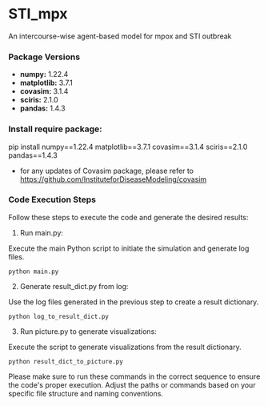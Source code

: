 # STI_mpx
An intercourse-wise agent-based model for mpox and STI outbreak

### Package Versions

- **numpy:** 1.22.4
- **matplotlib:** 3.7.1
- **covasim:** 3.1.4
- **sciris:** 2.1.0
- **pandas:** 1.4.3

### Install require package:
pip install numpy==1.22.4 matplotlib==3.7.1 covasim==3.1.4 sciris==2.1.0 pandas==1.4.3


- for any updates of Covasim package, please refer to https://github.com/InstituteforDiseaseModeling/covasim

### Code Execution Steps
Follow these steps to execute the code and generate the desired results:

1. Run main.py:

Execute the main Python script to initiate the simulation and generate log files.

``python main.py``

2. Generate result_dict.py from log:

Use the log files generated in the previous step to create a result dictionary.

``python log_to_result_dict.py``

3. Run picture.py to generate visualizations:

Execute the script to generate visualizations from the result dictionary.

``python result_dict_to_picture.py``

Please make sure to run these commands in the correct sequence to ensure the code's proper execution. Adjust the paths or commands based on your specific file structure and naming conventions.
